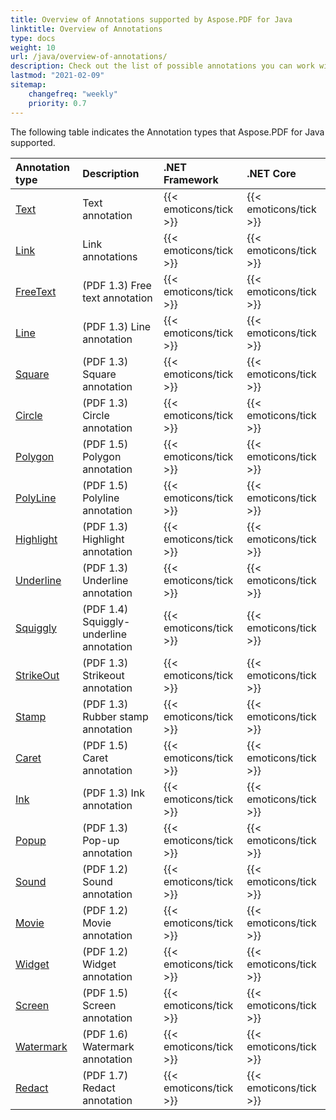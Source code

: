```yaml
---
title: Overview of Annotations supported by Aspose.PDF for Java
linktitle: Overview of Annotations 
type: docs
weight: 10
url: /java/overview-of-annotations/
description: Check out the list of possible annotations you can work with using Aspose.PDF for Java.
lastmod: "2021-02-09"
sitemap:
    changefreq: "weekly"
    priority: 0.7
---
```


The following table indicates the Annotation types that Aspose.PDF for Java supported.

|**Annotation type**|**Description**|**.NET Framework**|**.NET Core**|
| :- | :- | :- | :- |
|[Text](/pdf/java/add-annotation-in-existing-pdf-file/)|Text annotation|{{< emoticons/tick >}}|{{< emoticons/tick >}} | 
|[Link](/pdf/java/add-annotation-in-existing-pdf-file/)|Link annotations|{{< emoticons/tick >}}|{{< emoticons/tick >}} | 
|[FreeText](/pdf/java/add-free-text-annotation/)|(PDF 1.3) Free text annotation|{{< emoticons/tick >}}|{{< emoticons/tick >}}|
|[Line](/pdf/java/add-line-annotation/)|(PDF 1.3) Line annotation|{{< emoticons/tick >}}|{{< emoticons/tick >}}|
|[Square](/pdf/java/add-square-and-circle-annotations/)|(PDF 1.3) Square annotation|{{< emoticons/tick >}}|{{< emoticons/tick >}}|
|[Circle](/pdf/java/add-square-and-circle-annotations/)|(PDF 1.3) Circle annotation|{{< emoticons/tick >}}|{{< emoticons/tick >}}|
|[Polygon](/pdf/java/add-polygon-and-polyline-annotations/)|(PDF 1.5) Polygon annotation|{{< emoticons/tick >}}|{{< emoticons/tick >}}|
|[PolyLine](/pdf/java/add-polygon-and-polyline-annotations/)|(PDF 1.5) Polyline annotation|{{< emoticons/tick >}}|{{< emoticons/tick >}}|
|[Highlight](/pdf/java/add-text-markup-annotation/)|(PDF 1.3) Highlight annotation|{{< emoticons/tick >}}|{{< emoticons/tick >}}|
|[Underline](/pdf/java/add-text-markup-annotation/)|(PDF 1.3) Underline annotation|{{< emoticons/tick >}}|{{< emoticons/tick >}}| 
|[Squiggly](/pdf/java/add-text-markup-annotation/)|(PDF 1.4) Squiggly-underline annotation|{{< emoticons/tick >}}|{{< emoticons/tick >}}|
|[StrikeOut](/pdf/java/add-text-markup-annotation/)|(PDF 1.3) Strikeout annotation|{{< emoticons/tick >}}|{{< emoticons/tick >}}|
|[Stamp](/pdf/java/stamping/)|(PDF 1.3) Rubber stamp annotation|{{< emoticons/tick >}}|{{< emoticons/tick >}}|
|[Caret](/pdf/java/add-caret-annotation/)|(PDF 1.5) Caret annotation|{{< emoticons/tick >}}|{{< emoticons/tick >}}|
|[Ink](/pdf/java/add-ink-annotation/)|(PDF 1.3) Ink annotation|{{< emoticons/tick >}}|{{< emoticons/tick >}}|
|[Popup](/pdf/java/add-popup-annotation/)|(PDF 1.3) Pop-up annotation|{{< emoticons/tick >}}|{{< emoticons/tick >}}|
|[Sound](/pdf/java/add-multimedia-annotation/)|(PDF 1.2) Sound annotation|{{< emoticons/tick >}}|{{< emoticons/tick >}}|
|[Movie](/pdf/java/add-multimedia-annotation/)|(PDF 1.2) Movie annotation|{{< emoticons/tick >}}|{{< emoticons/tick >}}|
|[Widget](/pdf/java/add-widget-annotation/)|(PDF 1.2) Widget annotation|{{< emoticons/tick >}}|{{< emoticons/tick >}}|
|[Screen](/pdf//java/add-multimedia-annotation/)|(PDF 1.5) Screen annotation|{{< emoticons/tick >}}|{{< emoticons/tick >}}|
|[Watermark](/pdf/java/add-watermarkannotation/)|(PDF 1.6) Watermark annotation|{{< emoticons/tick >}}|{{< emoticons/tick >}}|
|[Redact](/pdf/java/redact-certain-page-region-with-redactionannotation/)|(PDF 1.7) Redact annotation|{{< emoticons/tick >}}|{{< emoticons/tick >}}|
